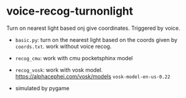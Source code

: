 # voice-recog-turnonlight
Turn on nearest light based onj give coordinates. Triggered by voice.

- `basic.py`: turn on the nearest light based on the coords given by `coords.txt`. work without voice recog.
- `recog_cmu`: work with cmu pocketsphinx model
- `recog_vosk`: work with vosk model. https://alphacephei.com/vosk/models `vosk-model-en-us-0.22`

- simulated by pygame
